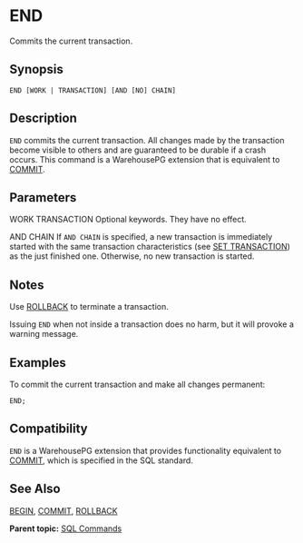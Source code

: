 # END 

Commits the current transaction.

## <a id="section2"></a>Synopsis 

``` {#sql_command_synopsis}
END [WORK | TRANSACTION] [AND [NO] CHAIN]
```

## <a id="section3"></a>Description 

`END` commits the current transaction. All changes made by the transaction become visible to others and are guaranteed to be durable if a crash occurs. This command is a WarehousePG extension that is equivalent to [COMMIT](COMMIT.html).

## <a id="section4"></a>Parameters 

WORK
TRANSACTION
Optional keywords. They have no effect.

AND CHAIN
If `AND CHAIN` is specified, a new transaction is immediately started with the same transaction characteristics \(see [SET TRANSACTION](SET_TRANSACTION.html)\) as the just finished one. Otherwise, no new transaction is started.

## <a id="section4a"></a>Notes

Use [ROLLBACK](ROLLBACK.html) to terminate a transaction.

Issuing `END` when not inside a transaction does no harm, but it will provoke a warning message.

## <a id="section5"></a>Examples 

To commit the current transaction and make all changes permanent:

```
END;
```

## <a id="section6"></a>Compatibility 

`END` is a WarehousePG extension that provides functionality equivalent to [COMMIT](COMMIT.html), which is specified in the SQL standard.

## <a id="section7"></a>See Also 

[BEGIN](BEGIN.html), [COMMIT](COMMIT.html), [ROLLBACK](ROLLBACK.html)

**Parent topic:** [SQL Commands](../sql_commands/sql_ref.html)


